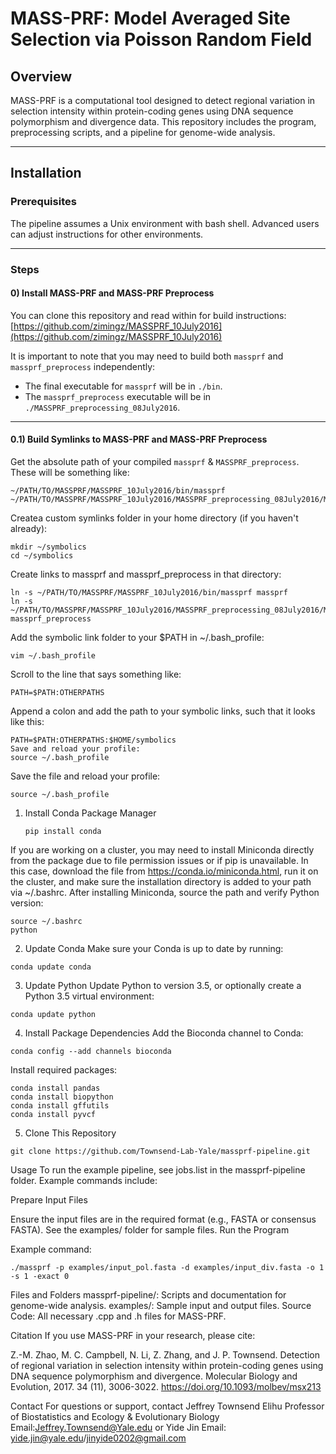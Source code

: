 # MASS-PRF: Model Averaged Site Selection via Poisson Random Field

## Overview
MASS-PRF is a computational tool designed to detect regional variation in selection intensity within protein-coding genes using DNA sequence polymorphism and divergence data. This repository includes the program, preprocessing scripts, and a pipeline for genome-wide analysis.

---

## Installation

### Prerequisites
The pipeline assumes a Unix environment with bash shell. Advanced users can adjust instructions for other environments.

---

### Steps

#### 0) Install MASS-PRF and MASS-PRF Preprocess
You can clone this repository and read within for build instructions:  
[https://github.com/zimingz/MASSPRF_10July2016](https://github.com/zimingz/MASSPRF_10July2016)

It is important to note that you may need to build both `massprf` and `massprf_preprocess` independently:
- The final executable for `massprf` will be in `./bin`.
- The `massprf_preprocess` executable will be in `./MASSPRF_preprocessing_08July2016`.

---

#### 0.1) Build Symlinks to MASS-PRF and MASS-PRF Preprocess
Get the absolute path of your compiled `massprf` & `MASSPRF_preprocess`. These will be something like:

```plaintext
~/PATH/TO/MASSPRF/MASSPRF_10July2016/bin/massprf
~/PATH/TO/MASSPRF/MASSPRF_10July2016/MASSPRF_preprocessing_08July2016/MASSPRF_preprocess
```
Createa custom symlinks folder in your home directory (if you haven't already):
```
mkdir ~/symbolics
cd ~/symbolics
```
Create links to massprf and massprf_preprocess in that directory:
```
ln -s ~/PATH/TO/MASSPRF/MASSPRF_10July2016/bin/massprf massprf
ln -s ~/PATH/TO/MASSPRF/MASSPRF_10July2016/MASSPRF_preprocessing_08July2016/MASSPRF_preprocess massprf_preprocess
```
Add the symbolic link folder to your $PATH in ~/.bash_profile:
```
vim ~/.bash_profile
```
Scroll to the line that says something like:
```
PATH=$PATH:OTHERPATHS
```
Append a colon and add the path to your symbolic links, such that it looks like this:
```
PATH=$PATH:OTHERPATHS:$HOME/symbolics
Save and reload your profile:
source ~/.bash_profile
```
Save the file and reload your profile:
```
source ~/.bash_profile
```
1) Install Conda Package Manager
   ```
   pip install conda
   ```
If you are working on a cluster, you may need to install Miniconda directly from the package due to file permission issues or if pip is unavailable.
In this case, download the file from https://conda.io/miniconda.html, run it on the cluster, and make sure the installation directory is added to your path via ~/.bashrc.
After installing Miniconda, source the path and verify Python version:
```
source ~/.bashrc
python
```
2) Update Conda
Make sure your Conda is up to date by running:
```
conda update conda
```
3) Update Python
Update Python to version 3.5, or optionally create a Python 3.5 virtual environment:
```
conda update python
```
4) Install Package Dependencies
Add the Bioconda channel to Conda:
```
conda config --add channels bioconda
```
Install required packages:
```
conda install pandas
conda install biopython
conda install gffutils
conda install pyvcf
```
5) Clone This Repository
```
git clone https://github.com/Townsend-Lab-Yale/massprf-pipeline.git
```
Usage
To run the example pipeline, see jobs.list in the massprf-pipeline folder. Example commands include:

Prepare Input Files

Ensure the input files are in the required format (e.g., FASTA or consensus FASTA). See the examples/ folder for sample files.
Run the Program

Example command:
```
./massprf -p examples/input_pol.fasta -d examples/input_div.fasta -o 1 -s 1 -exact 0
```

Files and Folders
massprf-pipeline/: Scripts and documentation for genome-wide analysis.
examples/: Sample input and output files.
Source Code: All necessary .cpp and .h files for MASS-PRF.

Citation
If you use MASS-PRF in your research, please cite:

Z.-M. Zhao, M. C. Campbell, N. Li, Z. Zhang, and J. P. Townsend. Detection of regional variation in selection intensity within protein-coding genes using DNA sequence polymorphism and divergence. Molecular Biology and Evolution, 2017. 34 (11), 3006-3022. 
https://doi.org/10.1093/molbev/msx213

Contact
For questions or support, contact 
Jeffrey Townsend
Elihu Professor of Biostatistics and Ecology & Evolutionary Biology
Email:Jeffrey.Townsend@Yale.edu
or 
Yide Jin 
Email: yide.jin@yale.edu/jinyide0202@gmail.com
 
